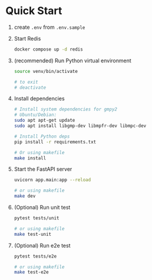 # Quick Start

1. create `.env` from `.env.sample`

2. Start Redis
    ```bash
    docker compose up -d redis
    ```
3. (recommended) Run Python virtual environment
    ```bash
    source venv/bin/activate

    # to exit
    # deactivate
    ```
4. Install dependencies
    ```bash
    # Install system dependencies for gmpy2
    # Ubuntu/Debian:
    sudo apt apt-get update
    sudo apt install libgmp-dev libmpfr-dev libmpc-dev

    # Install Python deps
    pip install -r requirements.txt

    # Or using makefile
    make install
    ```
5. Start the FastAPI server
    ```bash
    uvicorn app.main:app --reload

    # or using makefile
    make dev
    ```
6. (Optional) Run unit test
    ```bash
    pytest tests/unit

    # or using makefile
    make test-unit
    ```
7. (Optional) Run e2e test
    ```bash
    pytest tests/e2e

    # or using makefile
    make test-e2e
    ```